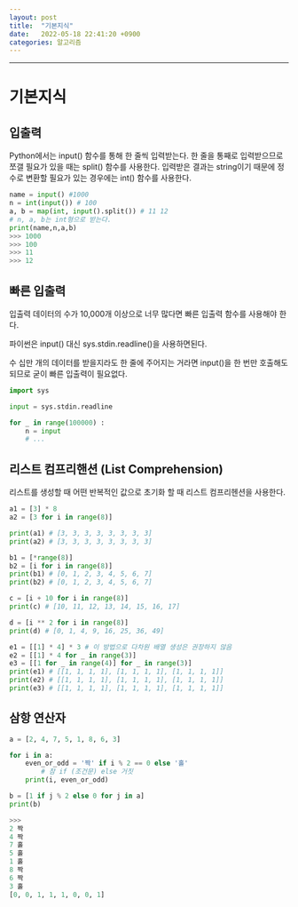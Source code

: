 ```yaml
---
layout: post
title:  "기본지식"
date:   2022-05-18 22:41:20 +0900
categories: 알고리즘
---
```


<hr>


# 기본지식

## 입출력

Python에서는 input() 함수를 통해 한 줄씩 입력받는다.  한 줄을 통째로 입력받으므로 쪼갤 필요가 있을 때는 split() 함수를 사용한다. 입력받은 결과는 string이기 때문에 정수로 변환할 필요가 있는 경우에는 int() 함수를 사용한다.

```python
name = input() #1000
n = int(input()) # 100
a, b = map(int, input().split()) # 11 12
# n, a, b는 int형으로 받는다.
print(name,n,a,b)
>>> 1000
>>> 100
>>> 11
>>> 12
```

## 빠른 입출력

입출력 데이터의 수가 10,000개 이상으로 너무 많다면 빠른 입출력 함수를 사용해야 한다.

파이썬은 input() 대신 sys.stdin.readline()을 사용하면된다.

수 십만 개의 데이터를 받을지라도 한 줄에 주어지는 거라면 input()을 한 번만 호출해도 되므로 굳이 빠른 입출력이 필요없다.

```python
import sys

input = sys.stdin.readline

for _ in range(100000) :
	n = input
	# ...
```

## 리스트 컴프리핸션 (List Comprehension)

리스트를 생성할 때 어떤 반복적인 값으로 초기화 할 때 리스트 컴프리헨션을 사용한다.

```python
a1 = [3] * 8
a2 = [3 for i in range(8)]

print(a1) # [3, 3, 3, 3, 3, 3, 3, 3]
print(a2) # [3, 3, 3, 3, 3, 3, 3, 3]

b1 = [*range(8)]
b2 = [i for i in range(8)]
print(b1) # [0, 1, 2, 3, 4, 5, 6, 7]
print(b2) # [0, 1, 2, 3, 4, 5, 6, 7]

c = [i + 10 for i in range(8)]
print(c) # [10, 11, 12, 13, 14, 15, 16, 17]

d = [i ** 2 for i in range(8)]
print(d) # [0, 1, 4, 9, 16, 25, 36, 49]

e1 = [[1] * 4] * 3 # 이 방법으로 다차원 배열 생성은 권장하지 않음
e2 = [[1] * 4 for _ in range(3)]
e3 = [[1 for _ in range(4)] for _ in range(3)] 
print(e1) # [[1, 1, 1, 1], [1, 1, 1, 1], [1, 1, 1, 1]]
print(e2) # [[1, 1, 1, 1], [1, 1, 1, 1], [1, 1, 1, 1]]
print(e3) # [[1, 1, 1, 1], [1, 1, 1, 1], [1, 1, 1, 1]]
```

## 삼항 연산자

```python
a = [2, 4, 7, 5, 1, 8, 6, 3]

for i in a:
    even_or_odd = '짝' if i % 2 == 0 else '홀'
		# 참 if (조건문) else 거짓
    print(i, even_or_odd)

b = [1 if j % 2 else 0 for j in a]
print(b)

>>>
2 짝
4 짝
7 홀
5 홀
1 홀
8 짝
6 짝
3 홀
[0, 0, 1, 1, 1, 0, 0, 1]
```